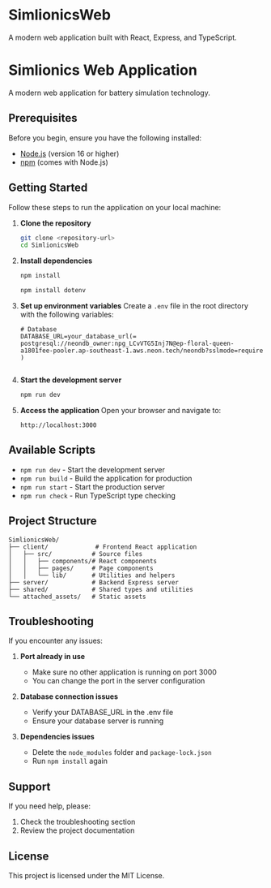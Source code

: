# SimlionicsWeb
A modern web application built with React, Express, and TypeScript.
# Simlionics Web Application

A modern web application for battery simulation technology.

## Prerequisites

Before you begin, ensure you have the following installed:
- [Node.js](https://nodejs.org/) (version 16 or higher)
- [npm](https://www.npmjs.com/) (comes with Node.js)

## Getting Started

Follow these steps to run the application on your local machine:

1. **Clone the repository**
   ```bash
   git clone <repository-url>
   cd SimlionicsWeb
   ```

2. **Install dependencies**
   ```bash
   npm install

   npm install dotenv 
   ```

3. **Set up environment variables**
   Create a `.env` file in the root directory with the following variables:
   ```
   # Database
   DATABASE_URL=your_database_url(= postgresql://neondb_owner:npg_LCvVTG5Inj7N@ep-floral-queen-a1801fee-pooler.ap-southeast-1.aws.neon.tech/neondb?sslmode=require )

   
   ```

4. **Start the development server**
   ```bash
   npm run dev
   ```

5. **Access the application**
   Open your browser and navigate to:
   ```
   http://localhost:3000
   ```

## Available Scripts

- `npm run dev` - Start the development server
- `npm run build` - Build the application for production
- `npm run start` - Start the production server
- `npm run check` - Run TypeScript type checking

## Project Structure

```
SimlionicsWeb/
├── client/             # Frontend React application
│   ├── src/           # Source files
│   │   ├── components/# React components
│   │   ├── pages/     # Page components
│   │   └── lib/       # Utilities and helpers
├── server/            # Backend Express server
├── shared/            # Shared types and utilities
└── attached_assets/   # Static assets
```

## Troubleshooting

If you encounter any issues:

1. **Port already in use**
   - Make sure no other application is running on port 3000
   - You can change the port in the server configuration

2. **Database connection issues**
   - Verify your DATABASE_URL in the .env file
   - Ensure your database server is running

3. **Dependencies issues**
   - Delete the `node_modules` folder and `package-lock.json`
   - Run `npm install` again

## Support

If you need help, please:
1. Check the troubleshooting section
2. Review the project documentation


## License

This project is licensed under the MIT License.
